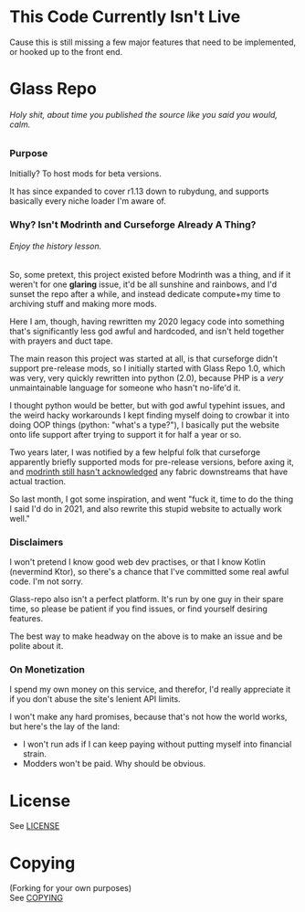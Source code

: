 # This Code Currently Isn't Live
Cause this is still missing a few major features that need to be implemented, or hooked up to the front end.

# Glass Repo
###### Holy shit, about time you published the source like you said you would, calm.

### Purpose

Initially? To host mods for beta versions. 

It has since expanded to cover r1.13 down to rubydung, and supports basically every niche loader I'm aware of.

### Why? Isn't Modrinth and Curseforge Already A Thing?
###### Enjoy the history lesson.

So, some pretext, this project existed before Modrinth was a thing, and if it weren't for one **glaring** issue, it'd be all sunshine and rainbows, and I'd sunset the repo after a while, and instead dedicate compute+my time to archiving stuff and making more mods.

Here I am, though, having rewritten my 2020 legacy code into something that's significantly less god awful and hardcoded, and isn't held together with prayers and duct tape.

The main reason this project was started at all, is that curseforge didn't support pre-release mods, so I initially started with Glass Repo 1.0, which was very, very quickly rewritten into python (2.0), because PHP is a *very* unmaintainable language for someone who hasn't no-life'd it.

I thought python would be better, but with god awful typehint issues, and the weird hacky workarounds I kept finding myself doing to crowbar it into doing OOP things (python: "what's a type?"), I basically put the website onto life support after trying to support it for half a year or so.

Two years later, I was notified by a few helpful folk that curseforge apparently briefly supported mods for pre-release versions, before axing it, and [modrinth still hasn't acknowledged](https://github.com/orgs/modrinth/discussions/106#discussioncomment-8190566) any fabric downstreams that have actual traction.

So last month, I got some inspiration, and went "fuck it, time to do the thing I said I'd do in 2021, and also rewrite this stupid website to actually work well."

### Disclaimers

I won't pretend I know good web dev practises, or that I know Kotlin (nevermind Ktor), so there's a chance that I've committed some real awful code. I'm not sorry.

Glass-repo also isn't a perfect platform. It's run by one guy in their spare time, so please be patient if you find issues, or find yourself desiring features.

The best way to make headway on the above is to make an issue and be polite about it.

### On Monetization

I spend my own money on this service, and therefor, I'd really appreciate it if you don't abuse the site's lenient API limits.

I won't make any hard promises, because that's not how the world works, but here's the lay of the land:
- I won't run ads if I can keep paying without putting myself into financial strain.
- Modders won't be paid. Why should be obvious.

# License

See [LICENSE](LICENSE)

# Copying
(Forking for your own purposes)  
See [COPYING](COPYING)